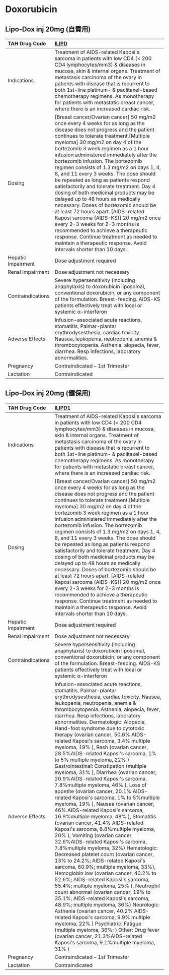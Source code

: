 # Doxorubicin

## Lipo-Dox inj 20mg (自費用)

| TAH Drug Code      | [**ILIPD**](https://www.tahsda.org.tw/drugs/hissearch.php?drug_code=ILIPD)                                                                                                                                                                                                                                                                                                                                                                                                                                                                                                                                                                                                                                                                                                                                                                                                                       |
|:-------------------|:-------------------------------------------------------------------------------------------------------------------------------------------------------------------------------------------------------------------------------------------------------------------------------------------------------------------------------------------------------------------------------------------------------------------------------------------------------------------------------------------------------------------------------------------------------------------------------------------------------------------------------------------------------------------------------------------------------------------------------------------------------------------------------------------------------------------------------------------------------------------------------------------------|
| Indications        | Treatment of AIDS-related Kaposi's sarcoma in patients with low CD4 (< 200 CD4 lymphocytes/mm3) & diseases in mucosa, skin & internal organs. Treatment of metastasis carcinoma of the ovary in patients with disease that is recurrent to both 1st-line platinum- & paclitaxel-based chemotherapy regimens. As monotherapy for patients with metastatic breast cancer, where there is an increased cardiac risk.                                                                                                                                                                                                                                                                                                                                                                                                                                                                                |
| Dosing             | [Breast cancer/Ovarian cancer] 50 mg/m2 once every 4 weeks for as long as the disease does not progress and the patient continues to tolerate treatment.[Multiple myeloma] 30 mg/m2 on day 4 of the bortezomib 3 week regimen as a 1 hour infusion administered immediately after the bortezomib infusion. The bortezomib regimen consists of 1.3 mg/m2 on days 1, 4, 8, and 11 every 3 weeks. The dose should be repeated as long as patients respond satisfactorily and tolerate treatment. Day 4 dosing of both medicinal products may be delayed up to 48 hours as medically necessary. Doses of bortezomib should be at least 72 hours apart. [AIDS-related Kaposi sarcoma (AIDS-KS)] 20 mg/m2 once every 2-3 weeks for 2-3 months is recommended to achieve a therapeutic response. Continue treatment as needed to maintain a therapeutic response. Avoid intervals shorter than 10 days. |
| Hepatic Impairment | Dose adjustment required                                                                                                                                                                                                                                                                                                                                                                                                                                                                                                                                                                                                                                                                                                                                                                                                                                                                         |
| Renal Impairment   | Dose adjustment not necessary                                                                                                                                                                                                                                                                                                                                                                                                                                                                                                                                                                                                                                                                                                                                                                                                                                                                    |
| Contraindications  | Severe hypersensitivity (including anaphylaxis) to doxorubicin liposomal, conventional doxorubicin, or any component of the formulation. Breast-feeding. AIDS-KS patients effectively treat with local or systemic α-interferon                                                                                                                                                                                                                                                                                                                                                                                                                                                                                                                                                                                                                                                                  |
| Adverse Effects    | Infusion-associated acute reactions, stomatitis, Palmar-plantar erythrodysesthesia, cardiac toxicity. Nausea, leukopenia, neutropenia, anemia & thrombocytopenia. Asthenia, alopecia, fever, diarrhea. Resp infections, laboratory abnormalities.                                                                                                                                                                                                                                                                                                                                                                                                                                                                                                                                                                                                                                                |
| Pregnancy          | Contraindicated – 1st Trimester                                                                                                                                                                                                                                                                                                                                                                                                                                                                                                                                                                                                                                                                                                                                                                                                                                                                  |
| Lactation          | Contraindicated                                                                                                                                                                                                                                                                                                                                                                                                                                                                                                                                                                                                                                                                                                                                                                                                                                                                                  |

## Lipo-Dox inj 20mg (健保用)

| TAH Drug Code      | [**ILIPD1**](https://www.tahsda.org.tw/drugs/hissearch.php?drug_code=ILIPD1)                                                                                                                                                                                                                                                                                                                                                                                                                                                                                                                                                                                                                                                                                                                                                                                                                                                                                                                                                                                                                                                                                                                                                                                                                                                                                                                                                                                                                                                                                                                                                                                                       |
|:-------------------|:-----------------------------------------------------------------------------------------------------------------------------------------------------------------------------------------------------------------------------------------------------------------------------------------------------------------------------------------------------------------------------------------------------------------------------------------------------------------------------------------------------------------------------------------------------------------------------------------------------------------------------------------------------------------------------------------------------------------------------------------------------------------------------------------------------------------------------------------------------------------------------------------------------------------------------------------------------------------------------------------------------------------------------------------------------------------------------------------------------------------------------------------------------------------------------------------------------------------------------------------------------------------------------------------------------------------------------------------------------------------------------------------------------------------------------------------------------------------------------------------------------------------------------------------------------------------------------------------------------------------------------------------------------------------------------------|
| Indications        | Treatment of AIDS-related Kaposi's sarcoma in patients with low CD4 (< 200 CD4 lymphocytes/mm3) & diseases in mucosa, skin & internal organs. Treatment of metastasis carcinoma of the ovary in patients with disease that is recurrent to both 1st-line platinum- & paclitaxel-based chemotherapy regimens. As monotherapy for patients with metastatic breast cancer, where there is an increased cardiac risk.                                                                                                                                                                                                                                                                                                                                                                                                                                                                                                                                                                                                                                                                                                                                                                                                                                                                                                                                                                                                                                                                                                                                                                                                                                                                  |
| Dosing             | [Breast cancer/Ovarian cancer] 50 mg/m2 once every 4 weeks for as long as the disease does not progress and the patient continues to tolerate treatment.[Multiple myeloma] 30 mg/m2 on day 4 of the bortezomib 3 week regimen as a 1 hour infusion administered immediately after the bortezomib infusion. The bortezomib regimen consists of 1.3 mg/m2 on days 1, 4, 8, and 11 every 3 weeks. The dose should be repeated as long as patients respond satisfactorily and tolerate treatment. Day 4 dosing of both medicinal products may be delayed up to 48 hours as medically necessary. Doses of bortezomib should be at least 72 hours apart. [AIDS-related Kaposi sarcoma (AIDS-KS)] 20 mg/m2 once every 2-3 weeks for 2-3 months is recommended to achieve a therapeutic response. Continue treatment as needed to maintain a therapeutic response. Avoid intervals shorter than 10 days.                                                                                                                                                                                                                                                                                                                                                                                                                                                                                                                                                                                                                                                                                                                                                                                   |
| Hepatic Impairment | Dose adjustment required                                                                                                                                                                                                                                                                                                                                                                                                                                                                                                                                                                                                                                                                                                                                                                                                                                                                                                                                                                                                                                                                                                                                                                                                                                                                                                                                                                                                                                                                                                                                                                                                                                                           |
| Renal Impairment   | Dose adjustment not necessary                                                                                                                                                                                                                                                                                                                                                                                                                                                                                                                                                                                                                                                                                                                                                                                                                                                                                                                                                                                                                                                                                                                                                                                                                                                                                                                                                                                                                                                                                                                                                                                                                                                      |
| Contraindications  | Severe hypersensitivity (including anaphylaxis) to doxorubicin liposomal, conventional doxorubicin, or any component of the formulation. Breast-feeding. AIDS-KS patients effectively treat with local or systemic α-interferon                                                                                                                                                                                                                                                                                                                                                                                                                                                                                                                                                                                                                                                                                                                                                                                                                                                                                                                                                                                                                                                                                                                                                                                                                                                                                                                                                                                                                                                    |
| Adverse Effects    | Infusion-associated acute reactions, stomatitis, Palmar-plantar erythrodysesthesia, cardiac toxicity. Nausea, leukopenia, neutropenia, anemia & thrombocytopenia. Asthenia, alopecia, fever, diarrhea. Resp infections, laboratory abnormalities. Dermatologic: Alopecia, Hand-foot syndrome due to cytotoxic therapy (ovarian cancer, 50.6% AIDS-related Kaposi's sarcoma, 3.4% multiple myeloma, 19% ), Rash (ovarian cancer, 28.5%AIDS-related Kaposi's sarcoma, 1% to 5% multiple myeloma, 22% ) Gastrointestinal: Constipation (multiple myeloma, 31% ), Diarrhea (ovarian cancer, 20.9%AIDS-related Kaposi's sarcoma, 7.8%multiple myeloma, 46% ), Loss of appetite (ovarian cancer, 20.1% AIDS-related Kaposi's sarcoma, 1% to 5%multiple myeloma, 19% ), Nausea (ovarian cancer, 46% AIDS-related Kaposi's sarcoma, 16.9%multiple myeloma, 48% ), Stomatitis (ovarian cancer, 41.4% AIDS-related Kaposi's sarcoma, 6.8%multiple myeloma, 20% ), Vomiting (ovarian cancer, 32.6%AIDS-related Kaposi's sarcoma, 7.8%multiple myeloma, 32%) Hematologic: Decreased platelet count (ovarian cancer, 13% to 24.2%; AIDS-related Kaposi's sarcoma, 60.9%; multiple myeloma, 33%), Hemoglobin low (ovarian cancer, 40.2% to 52.6%; AIDS-related Kaposi's sarcoma, 55.4%; multiple myeloma, 25% ), Neutrophil count abnormal (ovarian cancer, 19% to 35.1%; AIDS-related Kaposi's sarcoma, 48.9%; multiple myeloma, 36%) Neurologic: Asthenia (ovarian cancer, 40.2% AIDS-related Kaposi's sarcoma, 9.9% multiple myeloma, 22% ) Psychiatric: Fatigue (multiple myeloma, 36%; ) Other: Drug fever (ovarian cancer, 21.3%AIDS-related Kaposi's sarcoma, 9.1%multiple myeloma, 31% ) |
| Pregnancy          | Contraindicated – 1st Trimester                                                                                                                                                                                                                                                                                                                                                                                                                                                                                                                                                                                                                                                                                                                                                                                                                                                                                                                                                                                                                                                                                                                                                                                                                                                                                                                                                                                                                                                                                                                                                                                                                                                    |
| Lactation          | Contraindicated                                                                                                                                                                                                                                                                                                                                                                                                                                                                                                                                                                                                                                                                                                                                                                                                                                                                                                                                                                                                                                                                                                                                                                                                                                                                                                                                                                                                                                                                                                                                                                                                                                                                    |


